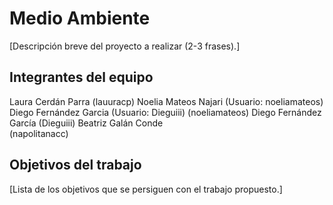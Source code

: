# Medio Ambiente

[Descripción breve del proyecto a realizar (2-3 frases).]

## Integrantes del equipo
Laura Cerdán Parra
  (lauuracp)
Noelia Mateos Najari
  (Usuario: noeliamateos)
Diego Fernández Garcia 
  (Usuario: Dieguiii)
  (noeliamateos)
Diego Fernández García 
  (Dieguiii)
Beatriz Galán Conde  
  (napolitanacc) 


## Objetivos del trabajo
[Lista de los objetivos que se persiguen con el trabajo propuesto.]
